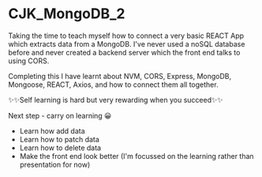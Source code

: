 # CJK_MongoDB_2

Taking the time to teach myself how to connect a very basic REACT App which extracts data from a MongoDB. I've never used a noSQL database before and never created a backend server which the front end talks to using CORS.

Completing this I have learnt about NVM, CORS, Express, MongoDB, Mongoose, REACT, Axios, and how to connect them all together.

✨✨Self learning is hard but very rewarding when you succeed✨✨

Next step - carry on learning 😀

- Learn how add data
- Learn how to patch data
- Learn how to delete data
- Make the front end look better (I'm focussed on the learning rather than presentation for now)
